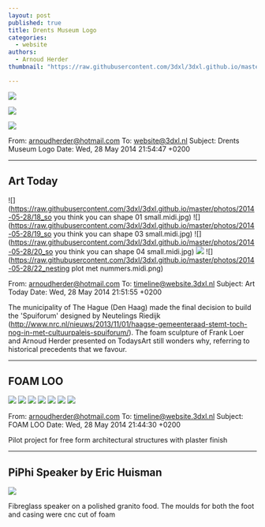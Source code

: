 ```yaml
---
layout: post
published: true
title: Drents Museum Logo
categories:
  - website
authors:
  - Arnoud Herder
thumbnail: "https://raw.githubusercontent.com/3dxl/3dxl.github.io/master/photos/2014-05-28/15_img_3737.mini.jpg"

---
```


![](https://raw.githubusercontent.com/3dxl/3dxl.github.io/master/photos/2014-05-28/15_img_3737.midi.jpg)


![](https://raw.githubusercontent.com/3dxl/3dxl.github.io/master/photos/2014-05-28/16_img_3736.midi.jpg)


![](https://raw.githubusercontent.com/3dxl/3dxl.github.io/master/photos/2014-05-28/17_img_3719.midi.jpg)



From: arnoudherder@hotmail.com
To: website@3dxl.nl
Subject: Drents Museum Logo
Date: Wed, 28 May 2014 21:54:47 +0200




 		 	   		   		 	   		  

---

## Art Today
![](https://raw.githubusercontent.com/3dxl/3dxl.github.io/master/photos/2014-05-28/18_so you think you can shape  01 small.midi.jpg)
![](https://raw.githubusercontent.com/3dxl/3dxl.github.io/master/photos/2014-05-28/19_so you think you can shape 03 small.midi.jpg)
![](https://raw.githubusercontent.com/3dxl/3dxl.github.io/master/photos/2014-05-28/20_so you think you can shape 04 small.midi.jpg)
![](https://raw.githubusercontent.com/3dxl/3dxl.github.io/master/photos/2014-05-28/21_constr.midi.png)
![](https://raw.githubusercontent.com/3dxl/3dxl.github.io/master/photos/2014-05-28/22_nesting plot met nummers.midi.png)



From: arnoudherder@hotmail.com
To: timeline@website.3dxl.nl
Subject: Art Today
Date: Wed, 28 May 2014 21:51:55 +0200




The municipality of The Hague (Den Haag) made the final decision to build the 'Spuiforum' designed by Neutelings Riedijk (http://www.nrc.nl/nieuws/2013/11/01/haagse-gemeenteraad-stemt-toch-nog-in-met-cultuurpaleis-spuiforum/). The foam sculpture of Frank Loer and Arnoud Herder presented on TodaysArt still wonders why, referring to historical precedents that we favour. 		 	   		   		 	   		  

---

## FOAM LOO
![](https://raw.githubusercontent.com/3dxl/3dxl.github.io/master/photos/2014-05-28/23_img_20140524_162027770.midi.jpg)
![](https://raw.githubusercontent.com/3dxl/3dxl.github.io/master/photos/2014-05-28/24_img_20140525_204622860.midi.jpg)
![](https://raw.githubusercontent.com/3dxl/3dxl.github.io/master/photos/2014-05-28/25_img_20140525_205623624.midi.jpg)
![](https://raw.githubusercontent.com/3dxl/3dxl.github.io/master/photos/2014-05-28/26_img_20140525_205735782.midi.jpg)
![](https://raw.githubusercontent.com/3dxl/3dxl.github.io/master/photos/2014-05-28/27_img_20140525_205929847_hdr.midi.jpg)
![](https://raw.githubusercontent.com/3dxl/3dxl.github.io/master/photos/2014-05-28/28_img_20140525_210205047.midi.jpg)
![](https://raw.githubusercontent.com/3dxl/3dxl.github.io/master/photos/2014-05-28/29_img_20140525_210259512.midi.jpg)



From: arnoudherder@hotmail.com
To: timeline@website.3dxl.nl
Subject: FOAM LOO
Date: Wed, 28 May 2014 21:44:30 +0200




Pilot project for free form architectural structures with plaster finish 		 	   		   		 	   		  

---

## PiPhi Speaker by Eric Huisman
![](https://raw.githubusercontent.com/3dxl/3dxl.github.io/master/photos/2014-05-28/30_imgp0432.midi.jpg)

Fibreglass speaker on a polished granito food. The moulds for both the foot and casing were cnc cut of foam 		 	   		  